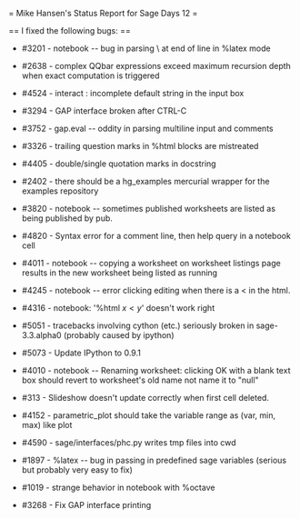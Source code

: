 = Mike Hansen's Status Report for Sage Days 12 =

== I fixed the following bugs: ==

* #3201 - notebook -- bug in parsing \ at end of line in %latex mode
* #2638 - complex QQbar expressions exceed maximum recursion depth when exact computation is triggered

* #4524 - interact : incomplete default string in the input box

* #3294 - GAP interface broken after CTRL-C
* #3752 - gap.eval -- oddity in parsing multiline input and comments
* #3326 - trailing question marks in %html blocks are mistreated
* #4405 - double/single quotation marks in docstring
* #2402 - there should be a hg_examples mercurial wrapper for the examples repository
* #3820 - notebook -- sometimes published worksheets are listed as being published by pub.
* #4820 - Syntax error for a comment line, then help query in a notebook cell
* #4011 - notebook -- copying a worksheet on worksheet listings page results in the new worksheet being listed as running
* #4245 - notebook -- error clicking editing when there is a < in the html.
* #4316 - notebook: '%html $x<y$' doesn't work right
* #5051 - tracebacks involving cython (etc.) seriously broken in sage-3.3.alpha0 (probably caused by ipython)
* #5073 - Update IPython to 0.9.1
* #4010 - notebook -- Renaming worksheet: clicking OK with a blank text box should revert to worksheet's old name not name it to "null"
* #313 - Slideshow doesn't update correctly when first cell deleted.
* #4152 - parametric_plot should take the variable range as (var, min, max) like plot
* #4590 - sage/interfaces/phc.py writes tmp files into cwd
* #1897 - %latex -- bug in passing in predefined sage variables (serious but probably very easy to fix)
* #1019 - strange behavior in notebook with %octave
* #3268 - Fix GAP interface printing


